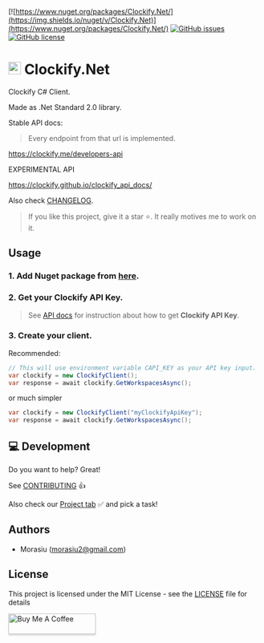 [![https://www.nuget.org/packages/Clockify.Net/](https://img.shields.io/nuget/v/Clockify.Net)](https://www.nuget.org/packages/Clockify.Net/)
[![GitHub issues](https://img.shields.io/github/issues/Morasiu/Clockify.Net)](https://GitHub.com/Morasiu/Clockify.Net/issues/)
[![GitHub license](https://img.shields.io/github/license/Morasiu/Clockify.Net.svg)](https://github.com/Morasiu/Clockify.Net/blob/master/LICENSE)

# <img src="https://clockify.me/assets/images/clockify-logo.png" width="25"> Clockify.Net
Clockify C# Client. 

Made as .Net Standard 2.0 library.

Stable API docs:
> Every endpoint from that url is implemented.

https://clockify.me/developers-api

EXPERIMENTAL API

https://clockify.github.io/clockify_api_docs/

Also check [CHANGELOG](CHANGELOG.md).

> If you like this project, give it a star ⭐. It really motives me to work on it.

## Usage

### 1. Add Nuget package from [here](https://www.nuget.org/packages/Clockify.Net/).

### 2. Get your Clockify API Key.

> See [API docs](https://clockify.me/developers-api) for instruction about how to get **Clockify API Key**.

### 3. Create your client.

Recommended:
```csharp
// This will use environment variable CAPI_KEY as your API key input.
var clockify = new ClockifyClient();
var response = await clockify.GetWorkspacesAsync();
```

or much simpler

```csharp
var clockify = new ClockifyClient("myClockifyApiKey");
var response = await clockify.GetWorkspacesAsync();
```

## 💻 Development

Do you want to help? Great!

See [CONTRIBUTING](https://github.com/Morasiu/Clockify.Net/blob/master/Docs/CONTRIBUTING.md) 👍

Also check our [Project tab](https://github.com/Morasiu/Clockify.Net/projects/) ✅ and pick a task!

## Authors

* Morasiu (morasiu2@gmail.com)

## License

This project is licensed under the MIT License - see the [LICENSE](LICENSE) file for details

<a href="https://www.buymeacoffee.com/morasiu" target="_blank"><img src="https://www.buymeacoffee.com/assets/img/custom_images/orange_img.png" alt="Buy Me A Coffee" style="height: 41px !important;width: 174px !important;box-shadow: 0px 3px 2px 0px rgba(190, 190, 190, 0.5) !important;-webkit-box-shadow: 0px 3px 2px 0px rgba(190, 190, 190, 0.5) !important;" ></a>
